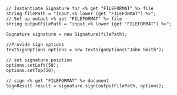         // Instantiate Signature for <% get "FILEFORMAT" %> file
        string filePath = "input.<% lower (get "FILEFORMAT") %>";
        // Set up output <% get "FILEFORMAT" %> file
        string outputFilePath = "input.<% lower (get "FILEFORMAT") %>";

        Signature signature = new Signature(filePath);

        //Provide sign options
        TextSignOptions options = new TextSignOptions("John Smith");

        // set signature position
        options.setLeft(50);
        options.setTop(50);

        // sign <% get "FILEFORMAT" %> document
        SignResult result = signature.sign(outputFilePath, options);

